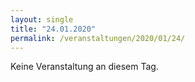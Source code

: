 ```yaml
---
layout: single
title: "24.01.2020"
permalink: /veranstaltungen/2020/01/24/
---
```


Keine Veranstaltung an diesem Tag.
